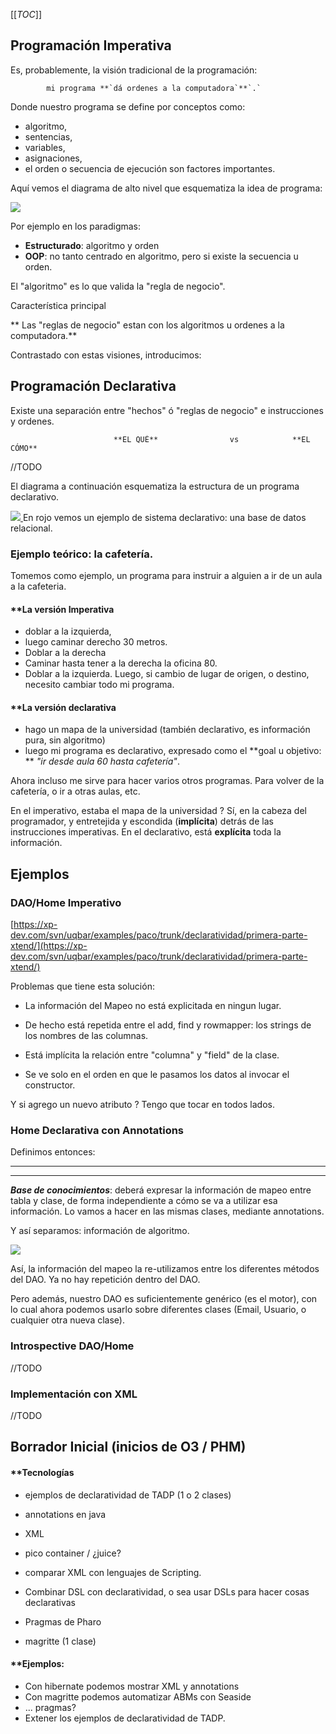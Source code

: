 [[_TOC_]]


## []()Programación Imperativa


Es, probablemente, la visión tradicional de la programación: 
        

            mi programa **`dá ordenes a la computadora`**`.`



Donde nuestro programa se define por conceptos como: 

* algoritmo, 
* sentencias,
* variables,
* asignaciones,
* el orden o secuencia de ejecución son factores importantes.



Aquí vemos el diagrama de alto nivel que esquematiza la idea de programa:



[![](https://sites.google.com/site/programacionhm/_/rsrc/1401131526621/conceptos/declaratividad/imperativa.png)
](conceptos-declaratividad-imperativa-png?attredirects=0)



Por ejemplo en los paradigmas:

* **Estructurado**: algoritmo y orden
* **OOP**: no tanto centrado en algoritmo, pero si existe la secuencia u orden.



El "algoritmo" es lo que valida la "regla de negocio".


Característica principal
 
** Las "reglas de negocio" estan <mezcladas> con los algoritmos u ordenes a la computadora.**



Contrastado con estas visiones, introducimos:


## []()Programación Declarativa

Existe una separación entre "hechos" ó "reglas de negocio"   e   instrucciones y ordenes.



                           **EL QUÉ**                vs            **EL CÓMO**



//TODO


El diagrama a continuación esquematiza la estructura de un programa declarativo.



[![](https://sites.google.com/site/programacionhm/_/rsrc/1401131950143/conceptos/declaratividad/declaratividad.png)
](conceptos-declaratividad-declaratividad-png?attredirects=0)
En rojo vemos un ejemplo de sistema declarativo: una base de datos relacional.
### []()Ejemplo teórico: la cafetería.

Tomemos como ejemplo, un programa para instruir a alguien a ir de un aula a la cafeteria.
#### **[]()La versión Imperativa


* doblar a la izquierda,
* luego caminar derecho 30 metros.
* Doblar a la derecha
* Caminar hasta tener a la derecha la oficina 80.
* Doblar a la izquierda.
Luego, si cambio de lugar de origen, o destino, necesito cambiar todo mi programa.
#### **[]()La versión declarativa


* hago un mapa de la universidad (también declarativo, es información pura, sin algoritmo)
* luego mi programa es declarativo, expresado como el **goal u objetivo: ** *"ir desde aula 60 hasta cafetería"*.

Ahora incluso me sirve para hacer varios otros programas. Para volver de la cafetería, o ir a otras aulas, etc.


En el imperativo, estaba el mapa de la universidad ?
Sí, en la cabeza del programador, y entretejida y escondida (**implícita**) detrás de las instrucciones imperativas.
En el declarativo, está **explícita** toda la información.
## []()Ejemplos

### []()DAO/Home Imperativo

[https://xp-dev.com/svn/uqbar/examples/paco/trunk/declaratividad/primera-parte-xtend/](https://xp-dev.com/svn/uqbar/examples/paco/trunk/declaratividad/primera-parte-xtend/)


Problemas que tiene esta solución:

* La información del Mapeo no está explicitada en ningun lugar.
* De hecho está repetida entre el add, find y rowmapper: los strings de los nombres de las columnas.
* Está implícita la relación entre "columna" y "field" de la clase.

 * Se ve solo en el orden en que le pasamos los datos al invocar el constructor.

Y si agrego un nuevo atributo ?
Tengo que tocar en todos lados.
### []()Home Declarativa con Annotations

Definimos entonces:
***

***

***Base de conocimientos***: deberá expresar la información de mapeo entre tabla y clase, de forma independiente a cómo se va a utilizar esa información.
Lo vamos a hacer en las mismas clases, mediante annotations.


Y así separamos: información de algoritmo.



[![](https://sites.google.com/site/programacionhm/_/rsrc/1401133192111/conceptos/declaratividad/genericDAO.png)
](conceptos-declaratividad-genericDAO-png?attredirects=0)

Así, la información del mapeo la re-utilizamos entre los diferentes métodos del DAO.
Ya no hay repetición dentro del DAO.


Pero además, nuestro DAO es suficientemente genérico (es el motor), con lo cual ahora podemos usarlo sobre diferentes clases (Email, Usuario, o cualquier otra nueva clase). 
### []()Introspective DAO/Home

//TODO



### []()Implementación con XML

//TODO
## []()Borrador Inicial (inicios de O3 / PHM)

#### **[]()Tecnologías

* ejemplos de declaratividad de TADP (1 o 2 clases)

 * annotations en java
 * XML
 * pico container / ¿juice?
 * comparar XML con lenguajes de Scripting.
 * Combinar DSL con declaratividad, o sea usar DSLs para hacer cosas declarativas
* Pragmas de Pharo
* magritte (1 clase)


#### **[]()Ejemplos:

* Con hibernate podemos mostrar XML y annotations
* Con magritte podemos automatizar ABMs con Seaside
* ... pragmas?
* Extener los ejemplos de declaratividad de TADP.